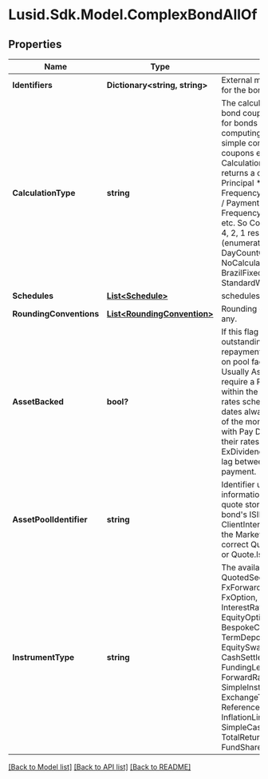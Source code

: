 # Lusid.Sdk.Model.ComplexBondAllOf

## Properties

Name | Type | Description | Notes
------------ | ------------- | ------------- | -------------
**Identifiers** | **Dictionary&lt;string, string&gt;** | External market codes and identifiers for the bond, e.g. ISIN. | [optional] 
**CalculationType** | **string** | The calculation type applied to the bond coupon amount. This is required for bonds that have a particular type of computing the period coupon, such as simple compounding,  irregular coupons etc.  The default CalculationType is &#x60;Standard&#x60;, which returns a coupon amount equal to Principal * Coupon Rate / Coupon Frequency. Coupon Frequency is 12M / Payment Frequency.  Payment Frequency can be 1M, 3M, 6M, 12M etc. So Coupon Frequency can be 12, 4, 2, 1 respectively.    Supported string (enumeration) values are: [Standard, DayCountCoupon, NoCalculationFloater, BrazilFixedCoupon, StandardWithCappedAccruedInterest]. | [optional] 
**Schedules** | [**List&lt;Schedule&gt;**](Schedule.md) | schedules. | [optional] 
**RoundingConventions** | [**List&lt;RoundingConvention&gt;**](RoundingConvention.md) | Rounding conventions for analytics, if any. | [optional] 
**AssetBacked** | **bool?** | If this flag is set to true, then the outstanding notional and principal repayments will be calculated based  on pool factors in the quote store. Usually AssetBacked bonds also require a RollConvention setting of   within the FlowConventions any given rates schedule (to ensure payment dates always happen on the same day  of the month) and US Agency MBSs with Pay Delay features also require their rates schedules to include an  ExDividendConfiguration to drive the lag between interest accrual and payment. | [optional] 
**AssetPoolIdentifier** | **string** | Identifier used to retrieve pool factor information about this bond from the quote store. This is typically  the bond&#39;s ISIN, but can also be ClientInternal. Please ensure you align the MarketDataKeyRule with the  correct Quote (Quote.ClientInternal.* or Quote.Isin.*) | [optional] 
**InstrumentType** | **string** | The available values are: QuotedSecurity, InterestRateSwap, FxForward, Future, ExoticInstrument, FxOption, CreditDefaultSwap, InterestRateSwaption, Bond, EquityOption, FixedLeg, FloatingLeg, BespokeCashFlowsLeg, Unknown, TermDeposit, ContractForDifference, EquitySwap, CashPerpetual, CapFloor, CashSettled, CdsIndex, Basket, FundingLeg, FxSwap, ForwardRateAgreement, SimpleInstrument, Repo, Equity, ExchangeTradedOption, ReferenceInstrument, ComplexBond, InflationLinkedBond, InflationSwap, SimpleCashFlowLoan, TotalReturnSwap, InflationLeg, FundShareClass, FlexibleLoan | 

[[Back to Model list]](../README.md#documentation-for-models) [[Back to API list]](../README.md#documentation-for-api-endpoints) [[Back to README]](../README.md)


